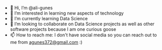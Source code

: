 - 👋 Hi, I’m @ali-gunes
- 👀 I’m interested in learning new aspects of technology
- 🌱 I’m currently learning Data Science
- 💞️ I’m looking to collaborate on Data Science projects as well as other software projects because I am one curious goose
- 📫 How to reach me: I don't have social media so you can reach out to me from agunes372@gmail.com :)

<!---
ali-gunes/ali-gunes is a ✨ special ✨ repository because its `README.md` (this file) appears on your GitHub profile.
You can click the Preview link to take a look at your changes.
--->
